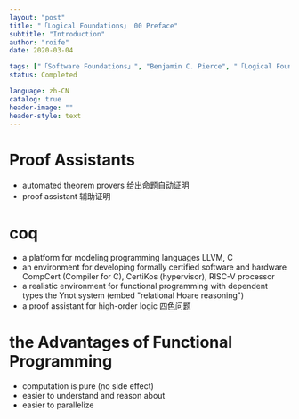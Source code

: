 ```yaml
---
layout: "post"
title: "「Logical Foundations」 00 Preface"
subtitle: "Introduction"
author: "roife"
date: 2020-03-04

tags: ["「Software Foundations」", "Benjamin C. Pierce", "「Logical Foundations」", "Coq", "PL", "笔记"]
status: Completed

language: zh-CN
catalog: true
header-image: ""
header-style: text
---
```


# Proof Assistants

- automated theorem provers
    给出命题自动证明
- proof assistant
    辅助证明

# coq

- a platform for modeling programming languages
    LLVM, C
- an environment for developing formally certified software and
    hardware
    CompCert (Compiler for C), CertiKos (hypervisor), RISC-V processor
- a realistic environment for functional programming with dependent
    types
    the Ynot system (embed "relational Hoare reasoning")
- a proof assistant for high-order logic
    四色问题

# the Advantages of Functional Programming

- computation is pure (no side effect)
- easier to understand and reason about
- easier to parallelize
